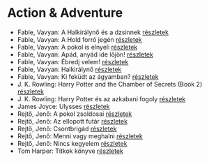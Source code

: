 # Action & Adventure

- Fable, Vavyan: A Halkirálynő és a dzsinnek [részletek](_details/Fable%2C%20Vavyan.md#id_173)
- Fable, Vavyan: A Hold forró jegén [részletek](_details/Fable%2C%20Vavyan.md#id_175)
- Fable, Vavyan: A pokol is elnyeli [részletek](_details/Fable%2C%20Vavyan.md#id_176)
- Fable, Vavyan: Apád, anyád ide lőjön! [részletek](_details/Fable%2C%20Vavyan.md#id_179)
- Fable, Vavyan: Ébredj velem! [részletek](_details/Fable%2C%20Vavyan.md#id_180)
- Fable, Vavyan: Halkirálynő [részletek](_details/Fable%2C%20Vavyan.md#id_174)
- Fable, Vavyan: Ki feküdt az ágyamban? [részletek](_details/Fable%2C%20Vavyan.md#id_181)
- J. K. Rowling: Harry Potter and the Chamber of Secrets (Book 2) [részletek](_details/J.%20K.%20Rowling.md#id_711)
- J. K. Rowling: Harry Potter és az azkabani fogoly [részletek](_details/J.%20K.%20Rowling.md#id_20)
- James Joyce: Ulysses [részletek](_details/James%20Joyce.md#id_1473)
- Rejtő, Jenő: A pokol zsoldosai [részletek](_details/Rejt%C5%91%2C%20Jen%C5%91.md#id_124)
- Rejtő, Jenő: Az ellopott futár [részletek](_details/Rejt%C5%91%2C%20Jen%C5%91.md#id_133)
- Rejtő, Jenő: Csontbrigád [részletek](_details/Rejt%C5%91%2C%20Jen%C5%91.md#id_139)
- Rejtő, Jenő: Menni vagy meghalni [részletek](_details/Rejt%C5%91%2C%20Jen%C5%91.md#id_145)
- Rejtő, Jenő: Nincs kegyelem [részletek](_details/Rejt%C5%91%2C%20Jen%C5%91.md#id_146)
- Tom Harper: Titkok könyve [részletek](_details/Tom%20Harper.md#id_614)